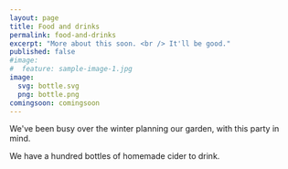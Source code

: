 ```yaml
---
layout: page
title: Food and drinks
permalink: food-and-drinks
excerpt: "More about this soon. <br /> It'll be good."
published: false
#image:
#  feature: sample-image-1.jpg
image:
  svg: bottle.svg
  png: bottle.png
comingsoon: comingsoon
---
```


We've been busy over the winter planning our garden, with this party in mind.

We have a hundred bottles of homemade cider to drink.  
